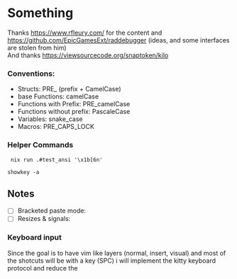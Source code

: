 # Something
Thanks https://www.rfleury.com/ for the content and https://github.com/EpicGamesExt/raddebugger (ideas, and some interfaces are stolen from him) \
And thanks https://viewsourcecode.org/snaptoken/kilo

### Conventions:
- Structs: PRE_ (prefix + CamelCase)
- base Functions: camelCase
- Functions with Prefix: PRE_camelCase 
- Functions without prefix: PascaleCase 
- Variables: snake_case 
- Macros: PRE_CAPS_LOCK

### Helper Commands

``` fish
 nix run .#test_ansi '\x1b[6n'
```

``` fish
showkey -a
```

## Notes
- [ ] Bracketed paste mode:
- [ ] Resizes & signals:

### Keyboard input
Since the goal is to have vim like layers (normal, insert, visual) and most
of the shotcuts will be with a  <leader> key (SPC) i will implement the kitty 
keyboard protocol and reduce the 

